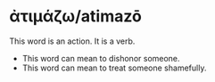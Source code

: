 # ἀτιμάζω/atimazō
This word is an action. It is a verb.

* This word can mean to dishonor someone.
* This word can mean to treat someone shamefully.
